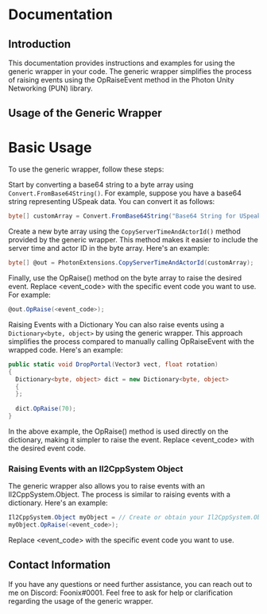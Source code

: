 # Documentation
## Introduction
This documentation provides instructions and examples for using the generic wrapper in your code. The generic wrapper simplifies the process of raising events using the OpRaiseEvent method in the Photon Unity Networking (PUN) library.

## Usage of the Generic Wrapper
# Basic Usage
To use the generic wrapper, follow these steps:

Start by converting a base64 string to a byte array using `Convert.FromBase64String()`. For example, suppose you have a base64 string representing USpeak data. You can convert it as follows:

```cs
byte[] customArray = Convert.FromBase64String("Base64 String for USpeak");
```
Create a new byte array using the `CopyServerTimeAndActorId()` method provided by the generic wrapper. This method makes it easier to include the server time and actor ID in the byte array. Here's an example:

```cs
byte[] @out = PhotonExtensions.CopyServerTimeAndActorId(customArray);
```
Finally, use the OpRaise() method on the byte array to raise the desired event. Replace <event_code> with the specific event code you want to use. For example:

```cs
@out.OpRaise(<event_code>);
```
Raising Events with a Dictionary
You can also raise events using a `Dictionary<byte, object>` by using the generic wrapper. This approach simplifies the process compared to manually calling OpRaiseEvent with the wrapped code. Here's an example:

```cs
public static void DropPortal(Vector3 vect, float rotation)
{
  Dictionary<byte, object> dict = new Dictionary<byte, object> 
  { 
  };
  
  dict.OpRaise(70);
}
```
In the above example, the OpRaise() method is used directly on the dictionary, making it simpler to raise the event. Replace <event_code> with the desired event code.

### Raising Events with an Il2CppSystem Object
The generic wrapper also allows you to raise events with an Il2CppSystem.Object. The process is similar to raising events with a dictionary. Here's an example:

```cs
Il2CppSystem.Object myObject = // Create or obtain your Il2CppSystem.Object here;
myObject.OpRaise(<event_code>);
```
Replace <event_code> with the specific event code you want to use.

## Contact Information
If you have any questions or need further assistance, you can reach out to me on Discord: Foonix#0001. Feel free to ask for help or clarification regarding the usage of the generic wrapper.
